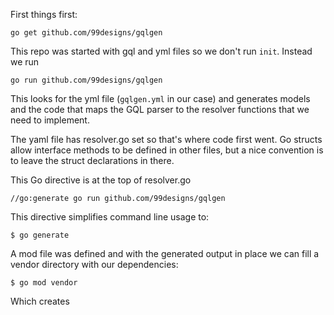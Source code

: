 
First things first:
```
go get github.com/99designs/gqlgen
```

This repo was started with gql and yml files so we don't run `init`.
Instead we run
```
go run github.com/99designs/gqlgen
```
This looks for the yml file (`gqlgen.yml` in our case) and generates models
and the code that maps the GQL parser to the resolver functions that we
need to implement.

The yaml file has resolver.go set so that's where code first went.
Go structs allow interface methods to be defined in other files,
but a nice convention is to leave the struct declarations in there.

This Go directive is at the top of resolver.go
```
//go:generate go run github.com/99designs/gqlgen
```
This directive  simplifies command line usage to:
```
$ go generate
```

A mod file was defined and with the generated output in place we
can fill a vendor directory with our dependencies: 
```
$ go mod vendor
```
Which creates 